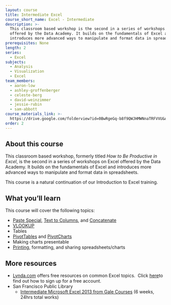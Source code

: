 ```yaml
---
layout: course
title: Intermediate Excel
course_short_name: Excel - Intermediate
description: >-
  This classroom based workshop is the second in a series of workshops on Excel
  offered by the Data Academy. It builds on the fundamentals of Excel and
  introduces more advanced ways to manipulate and format data in spreadsheets.
prerequisites: None
length: 2
series:
  - Excel
subjects:
  - Analysis
  - Visualization
  - Excel
team_members:
  - aaron-low
  - ashley-groffenberger
  - celeste-berg
  - david-weinzimmer
  - jessie-rubin
  - sam-abbott
course_materials_link: >-
  https://drive.google.com/folderview?id=0BwRgeGq-b8f9QWJHMWNnaTRFVVU&usp=sharing
order: 2
---
```



## About this course

This classroom based workshop, formerly titled *How to Be Productive in Excel*, is the second in a series of workshops on Excel offered by the Data Academy. It builds on the fundamentals of Excel and introduces more advanced ways to manipulate and format data in spreadsheets.

This course is a natural continuation of our Introduction to Excel training.

## What you’ll learn

This course will cover the following topics:

* [Paste Special](http://www.lynda.com/Excel-tutorials/Display-Paste-Special-options-instantly/167361/182304-4.html?), [Text to Columns](http://www.lynda.com/Excel-tutorials/Splitting-data-multiple-columns/376985/431670-4.html?), and [Concatenate](http://www.lynda.com/Excel-tutorials/Use-CONCATENATE-function-combine-text/439680/487078-4.html?)
* [VLOOKUP](http://www.lynda.com/Excel-tutorials/Getting-exact-table-data-VLOOKUP-function/376985/431658-4.html?)
* Tables
* [PivotTables](http://www.lynda.com/Excel-tutorials/Creating-PivotTables/376986/431783-4.html?srchtrk=index%3a1%0alinktypeid%3a2%0aq%3adennis+taylor%0apage%3a1%0as%3arelevance%0asa%3atrue%0aproducttypeid%3a2) and [PivotCharts](http://www.lynda.com/Excel-tutorials/Using-PivotCharts/376986/431788-4.html?srchtrk=index%3a1%0alinktypeid%3a2%0aq%3adennis+taylor%0apage%3a1%0as%3arelevance%0asa%3atrue%0aproducttypeid%3a2)
* Making charts presentable
* [Printing](http://www.lynda.com/Excel-tutorials/Exploring-Page-Layout-tab-view/116478/125049-4.html?), formatting, and sharing spreadsheets/charts

## More resources

* [Lynda.com](https://www.lynda.com/) offers free resources on common Excel topics. &nbsp;Click [here](https://drive.google.com/file/d/0BwRgeGq-b8f9eVNXQU9BNEJJVHc/view?usp=sharing)to find out how to sign up for a free account.
* San Francisco Public Library
  * [Intermediate Microsoft Excel 2013 from Gale Courses](https://education.gale.com/l-sfpl/online-courses/intermediate-microsoft-excel-13?tab=detail) (6 weeks, 24hrs total works)